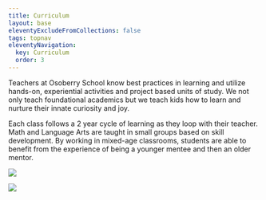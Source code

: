 ```yaml
---
title: Curriculum
layout: base
eleventyExcludeFromCollections: false
tags: topnav
eleventyNavigation:
  key: Curriculum
  order: 3
---
```


Teachers at Osoberry School know best practices in learning and utilize hands-on, experiential activities and project based units of study. We not only teach foundational academics but we teach kids how to learn and nurture their innate curiosity and joy.

Each class follows a 2 year cycle of learning as they loop with their teacher. Math and Language Arts are taught in small groups based on skill development. By working in mixed-age classrooms, students are able to benefit from the experience of being a younger mentee and then an older mentor.

![](/assets/uploads/3-4projects.jpg)

![](/assets/uploads/3-4schedule.jpg)

